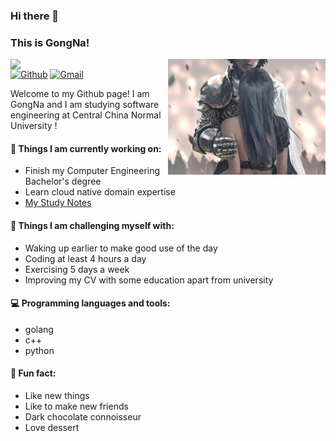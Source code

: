 ### Hi there 👋 
### This is GongNa!

<img align="right" alt="img" src="https://github.com/gongna-au/gongna-au/blob/main/Image2.png" width="50%" height="auto" />
<img width="50%" align="right" src="https://github-readme-stats.vercel.app/api?username=gongna-au&show_icons=true&theme=dracula&hide_border=true)" />

[![Github](https://img.shields.io/badge/-Github-000?style=flat&logo=Github&logoColor=white)](https://github.com/gongna-au)
[![Gmail](https://img.shields.io/badge/-Gmail-c14438?style=flat&logo=Gmail&logoColor=white)](mailto:mrtnsnrasmus@gmail.com)

Welcome to my Github page! I am GongNa and I am studying software engineering at Central China Normal University !  



#### 🚀 Things I am currently working on: 
- Finish my Computer Engineering Bachelor's degree  
- Learn cloud native domain expertise
- [My Study Notes](https://gongna-au.github.io/)

#### :muscle: Things I am challenging myself with:
- Waking up earlier to make good use of the day
- Coding at least 4 hours a day
- Exercising 5 days a week
- Improving my CV with some education apart from university

#### :computer: Programming languages and tools: 
- golang
- c++
- python

#### 🔭 Fun fact: 
- Like new things
- Like to make new friends
- Dark chocolate connoisseur
- Love dessert



